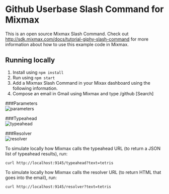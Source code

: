 # Github Userbase Slash Command for Mixmax

This is an open source Mixmax Slash Command.
Check out <http://sdk.mixmax.com/docs/tutorial-giphy-slash-command> for more information about
how to use this example code in Mixmax.

## Running locally

1. Install using `npm install`
2. Run using `npm start`
3. Add a Mixmax Slash Command in your Mixax dashboard using the following information. 
4. Compose an email in Gmail using Mixmax and type /github [Search]

###Parameters<br>
![parameters](https://raw.githubusercontent.com/kevintaehyungkim/mixmax-github-slash-command/master/screenshots/parameters.png)

###Typeahead<br>
![typeahead](https://raw.githubusercontent.com/kevintaehyungkim/mixmax-github-slash-command/master/screenshots/typeahead.png)

###Resolver<br>
![resolver](https://raw.githubusercontent.com/kevintaehyungkim/mixmax-github-slash-command/master/screenshots/resolver.png)

To simulate locally how Mixmax calls the typeahead URL (to return a JSON list of typeahead results), run:

```
curl http://localhost:9145/typeahead?text=tetris
```

To simulate locally how Mixmax calls the resolver URL (to return HTML that goes into the email), run:

```
curl http://localhost:9145/resolver?text=tetris
```
